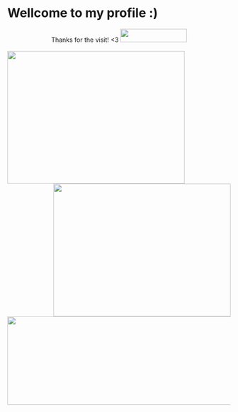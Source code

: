 # Wellcome to my profile :)

<div align="center">
  Thanks for the visit! <3
  <img width="150" height="30" src="https://komarev.com/ghpvc/?username=FelipeTakiguchi"/>
</div>

<br>

<div align="center">
  <img align="left" width="400" height="300" src="https://github-readme-stats-sigma-five.vercel.app/api/top-langs/?username=FelipeTakiguchi"/>
  <img align="right" width="400" height="300" src="https://github-readme-stats.vercel.app/api?username=FelipeTakiguchi&show_icons=true&theme=radical"/>
</div>

<br>

<div align="center">
  <img width="550" height="200" src="http://github-readme-streak-stats.herokuapp.com?user=FelipeTakiguchi&theme=dark&hide_border=true&locale=pt_BR&date_format=j%2Fn%5B%2FY%5D"/>
</div>
